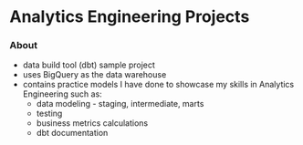 # Analytics Engineering Projects
### About
- data build tool (dbt) sample project
- uses BigQuery as the data warehouse
- contains practice models I have done to showcase my skills in Analytics Engineering such as:
  - data modeling - staging, intermediate, marts
  - testing
  - business metrics calculations
  - dbt documentation
